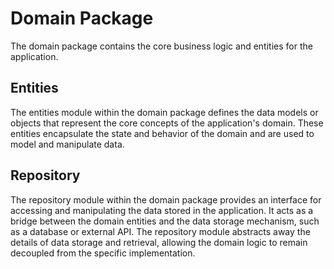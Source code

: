 # Domain Package

The domain package contains the core business logic and entities for the application.

## Entities

The entities module within the domain package defines the data models or objects that represent the core concepts of the application's domain. These entities encapsulate the state and behavior of the domain and are used to model and manipulate data.

## Repository

The repository module within the domain package provides an interface for accessing and manipulating the data stored in the application. It acts as a bridge between the domain entities and the data storage mechanism, such as a database or external API. The repository module abstracts away the details of data storage and retrieval, allowing the domain logic to remain decoupled from the specific implementation.

